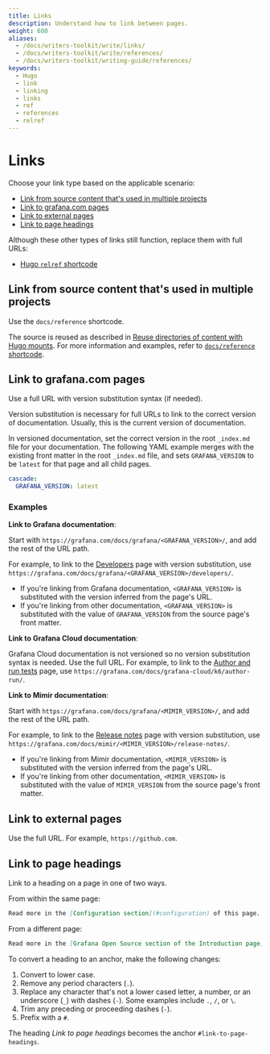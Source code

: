 ```yaml
---
title: Links
description: Understand how to link between pages.
weight: 600
aliases:
  - /docs/writers-toolkit/write/links/
  - /docs/writers-toolkit/write/references/
  - /docs/writers-toolkit/writing-guide/references/
keywords:
  - Hugo
  - link
  - linking
  - links
  - ref
  - references
  - relref
---
```


# Links

Choose your link type based on the applicable scenario:

- [Link from source content that's used in multiple projects](#link-from-source-content-thats-used-in-multiple-projects)
- [Link to grafana.com pages](#link-to-grafanacom-pages)
- [Link to external pages](#link-to-external-pages)
- [Link to page headings](#link-to-page-headings)

Although these other types of links still function, replace them with full URLs:

- [Hugo `relref` shortcode](https://grafana.com/docs/writers-toolkit/write/shortcodes/#relref)

## Link from source content that's used in multiple projects

Use the `docs/reference` shortcode.

The source is reused as described in [Reuse directories of content with Hugo mounts](https://grafana.com/docs/writers-toolkit/write/reuse-content/reuse-directories/).
For more information and examples, refer to [`docs/reference` shortcode](https://grafana.com/docs/writers-toolkit/write/shortcodes/#docsreference).

## Link to grafana.com pages

Use a full URL with version substitution syntax (if needed).

Version substitution is necessary for full URLs to link to the correct version of documentation.
Usually, this is the current version of documentation.

In versioned documentation, set the correct version in the root `_index.md` file for your documentation.
The following YAML example merges with the existing front matter in the root `_index.md` file, and sets `GRAFANA_VERSION` to be `latest` for that page and all child pages.

```yaml
cascade:
  GRAFANA_VERSION: latest
```

### Examples

**Link to Grafana documentation**:

Start with `https://grafana.com/docs/grafana/<GRAFANA_VERSION>/`, and add the rest of the URL path.

For example, to link to the [Developers](https://grafana.com/docs/grafana/latest/developers) page with version substitution,
use `https://grafana.com/docs/grafana/<GRAFANA_VERSION>/developers/`.

- If you're linking from Grafana documentation, `<GRAFANA_VERSION>` is substituted with the version inferred from the page's URL.
- If you're linking from other documentation, `<GRAFANA_VERSION>` is substituted with the value of `GRAFANA_VERSION` from the source page's front matter.

**Link to Grafana Cloud documentation**:

Grafana Cloud documentation is not versioned so no version substitution syntax is needed.
Use the full URL.
For example, to link to the [Author and run tests](https://grafana.com/docs/grafana-cloud/k6/author-run/) page, use `https://grafana.com/docs/grafana-cloud/k6/author-run/`.

**Link to Mimir documentation**:

Start with `https://grafana.com/docs/grafana/<MIMIR_VERSION>/`, and add the rest of the URL path.

For example, to link to the [Release notes](https://grafana.com/docs/mimir/latest/release-notes/) page with version substitution,
use `https://grafana.com/docs/mimir/<MIMIR_VERSION>/release-notes/`.

- If you're linking from Mimir documentation, `<MIMIR_VERSION>` is substituted with the version inferred from the page's URL.
- If you're linking from other documentation, `<MIMIR_VERSION>` is substituted with the value of `MIMIR_VERSION` from the source page's front matter.

## Link to external pages

Use the full URL.
For example, `https://github.com`.

## Link to page headings

Link to a heading on a page in one of two ways.

From within the same page:

```markdown
Read more in the [Configuration section](#configuration) of this page.
```

From a different page:

```markdown
Read more in the [Grafana Open Source section of the Introduction page](https://grafana.com/docs/grafana/<GRAFANA_VERSION>/fundamentals/#grafana-open-source).
```

To convert a heading to an anchor, make the following changes:

1. Convert to lower case.
1. Remove any period characters (`.`).
1. Replace any character that's not a lower cased letter, a number, or an underscore (`_`) with dashes (`-`).
   Some examples include `.`, `/`, or `\`.
1. Trim any preceding or proceeding dashes (`-`).
1. Prefix with a `#`.

The heading _Link to page headings_ becomes the anchor `#link-to-page-headings`.
